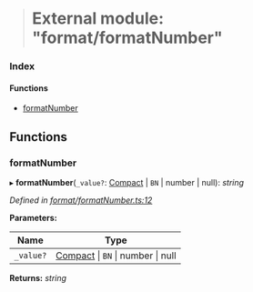 > # External module: "format/formatNumber"

### Index

#### Functions

* [formatNumber](_format_formatnumber_.md#formatnumber)

## Functions

###  formatNumber

▸ **formatNumber**(`_value?`: [Compact](../interfaces/_format_types_.compact.md) | `BN` | number | null): *string*

*Defined in [format/formatNumber.ts:12](https://github.com/polkadot-js/common/blob/6c79462/packages/util/src/format/formatNumber.ts#L12)*

**Parameters:**

Name | Type |
------ | ------ |
`_value?` | [Compact](../interfaces/_format_types_.compact.md) \| `BN` \| number \| null |

**Returns:** *string*
